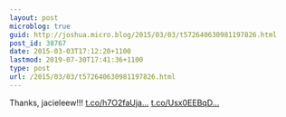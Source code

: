 ```yaml
---
layout: post
microblog: true
guid: http://joshua.micro.blog/2015/03/03/t572640630981197826.html
post_id: 38767
date: 2015-03-03T17:12:20+1100
lastmod: 2019-07-30T17:41:36+1100
type: post
url: /2015/03/03/t572640630981197826.html
---
```

Thanks, jacieleew!!! [t.co/h7O2faUja...](http://t.co/h7O2faUja4) [t.co/Usx0EEBqD...](http://t.co/Usx0EEBqDy)
